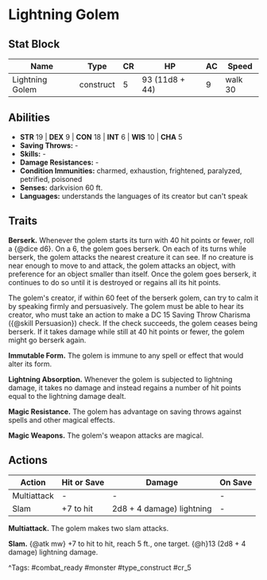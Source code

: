 # Lightning Golem

## Stat Block

| Name | Type | CR | HP | AC | Speed |
|------|------|----|----|----|-------|
| Lightning Golem | construct | 5 | 93 (11d8 + 44) | 9 | walk 30 |

## Abilities

- **STR** 19 | **DEX** 9 | **CON** 18 | **INT** 6 | **WIS** 10 | **CHA** 5
- **Saving Throws:** -  
- **Skills:** -  
- **Damage Resistances:** -  
- **Condition Immunities:** charmed, exhaustion, frightened, paralyzed, petrified, poisoned  
- **Senses:** darkvision 60 ft.  
- **Languages:** understands the languages of its creator but can't speak

## Traits

**Berserk.** Whenever the golem starts its turn with 40 hit points or fewer, roll a {@dice d6}. On a 6, the golem goes berserk. On each of its turns while berserk, the golem attacks the nearest creature it can see. If no creature is near enough to move to and attack, the golem attacks an object, with preference for an object smaller than itself. Once the golem goes berserk, it continues to do so until it is destroyed or regains all its hit points.

The golem's creator, if within 60 feet of the berserk golem, can try to calm it by speaking firmly and persuasively. The golem must be able to hear its creator, who must take an action to make a DC 15 Saving Throw Charisma ({@skill Persuasion}) check. If the check succeeds, the golem ceases being berserk. If it takes damage while still at 40 hit points or fewer, the golem might go berserk again.

**Immutable Form.** The golem is immune to any spell or effect that would alter its form.

**Lightning Absorption.** Whenever the golem is subjected to lightning damage, it takes no damage and instead regains a number of hit points equal to the lightning damage dealt.

**Magic Resistance.** The golem has advantage on saving throws against spells and other magical effects.

**Magic Weapons.** The golem's weapon attacks are magical.


## Actions

| Action | Hit or Save | Damage | On Save |
|--------|--------------|--------|----------|
| Multiattack | - | - | - |
| Slam | +7 to hit | 2d8 + 4 damage) lightning | - |

**Multiattack.** The golem makes two slam attacks.

**Slam.** {@atk mw} +7 to hit to hit, reach 5 ft., one target. {@h}13 (2d8 + 4 damage) lightning damage.


^Tags: #combat_ready #monster #type_construct #cr_5
